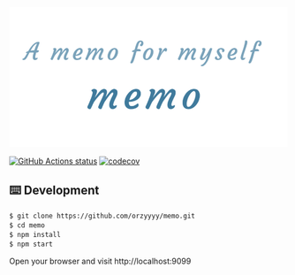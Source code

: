 <p align="center">
  <img src="./docs/logo_transparent.gif" />
</p>

<a href="https://github.com/orzyyyy/memo/actions"><img alt="GitHub Actions status" src="https://github.com/orzyyyy/memo/workflows/test/badge.svg"></a>
[![codecov](https://codecov.io/gh/orzyyyy/memo/branch/master/graph/badge.svg)](https://codecov.io/gh/orzyyyy/memo)

## ⌨️ Development

```bash
$ git clone https://github.com/orzyyyy/memo.git
$ cd memo
$ npm install
$ npm start
```

Open your browser and visit http://localhost:9099
